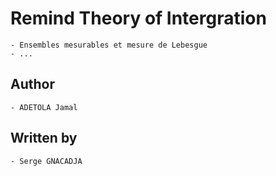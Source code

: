 # Remind Theory of Intergration 
    - Ensembles mesurables et mesure de Lebesgue
    - ...

## Author 
    - ADETOLA Jamal

## Written by 
    - Serge GNACADJA
